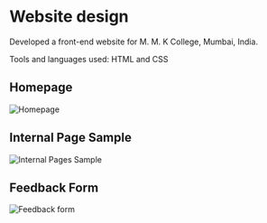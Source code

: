 # Website design

Developed a front-end website for M. M. K College, Mumbai, India.

Tools and languages used: HTML and CSS

## Homepage

![Homepage](https://user-images.githubusercontent.com/94376039/149949646-3838a0fe-4caf-4603-b07b-bca14c57c9bc.jpg)

## Internal Page Sample

![Internal Pages Sample](https://user-images.githubusercontent.com/94376039/149950727-2802937f-d781-4dd2-b7c5-f5ed8a233bf5.jpg)

## Feedback Form

![Feedback form](https://user-images.githubusercontent.com/94376039/149951077-19f36412-8095-4137-a99e-3532ad57b347.jpg)

